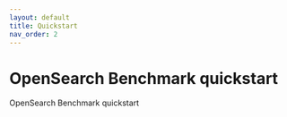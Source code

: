 ```yaml
---
layout: default
title: Quickstart
nav_order: 2
---
```


# OpenSearch Benchmark quickstart

OpenSearch Benchmark quickstart